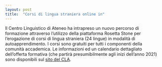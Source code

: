 ```yaml
---
layout: post
title:  "Corsi di lingua straniera online in"
---
```


Il Centro Linguistico di Ateneo ha intrapreso un nuovo percorso di formazione attraverso l’utilizzo della piattaforma Rosetta Stone per l’erogazione di corsi di lingua straniera (24 lingue) in modalità di autoapprendimento.
I corsi sono gratuiti per tutti i componenti della comunità accademica.
Le informazioni ed un calendario dettagliato dell’offerta formativa (che partirà presumibilmente agli inizi dell’anno 2021) sono disponibili sul [sito del CLA](http://cla.uniroma2.it/corsi-online-in-autoapprendimento/).
